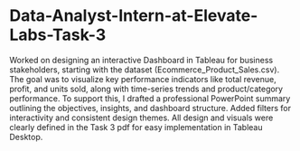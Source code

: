 # Data-Analyst-Intern-at-Elevate-Labs-Task-3
Worked on designing an interactive Dashboard in Tableau for business stakeholders, starting with the dataset (Ecommerce_Product_Sales.csv). The goal was to visualize key performance indicators like total revenue, profit, and units sold, along with time-series trends and product/category performance. To support this, I drafted a professional PowerPoint summary outlining the objectives, insights, and dashboard structure. Added filters for interactivity and consistent design themes. All design and visuals were clearly defined in the Task 3 pdf for easy implementation in Tableau Desktop.









